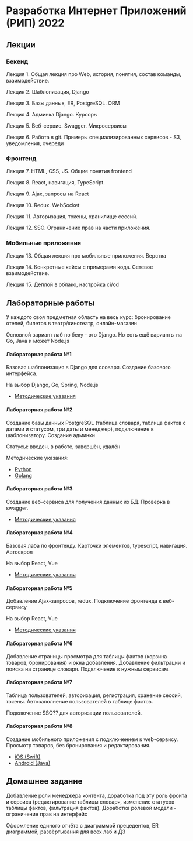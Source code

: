 # Разработка Интернет Приложений (РИП) 2022

## Лекции
### Бекенд
Лекция 1. Общая лекция про Web, история, понятия, состав команды, взаимодействие. 

Лекция 2. Шаблонизация, Django

Лекция 3. Базы данных, ER, PostgreSQL. ORM

Лекция 4. Админка Django. Курсоры

Лекция 5. Веб-сервис. Swagger. Микросервисы

Лекция 6. Работа в git. Примеры специализированных сервисов - S3, уведомления, очереди

### Фронтенд
Лекция 7. HTML, CSS, JS. Общие понятия frontend

Лекция 8. React, навигация, TypeScript. 

Лекция 9. Ajax, запросы на React

Лекция 10. Redux. WebSocket

Лекция 11. Авторизация, токены, хранилище сессий. 

Лекция 12. SSO. Ограничение прав на части приложения. 

### Мобильные приложения

Лекция 13. Общая лекция про мобильные приложения. Верстка

Лекция 14. Конкретные кейсы с примерами кода. Сетевое взаимодействие. 

Лекция 15. Деплой в облако, настройка ci/cd

## Лабораторные работы
У каждого своя предметная область на весь курс: бронирование отелей, билетов в театр/кинотеатр, онлайн-магазин

Основной вариант лаб по беку - это Django. Но есть ещё варианты на Go, Java и может Node.js

#### Лабораторная работа №1
Базовая шаблонизация в Django для словаря. Создание базового интерфейса. 

На выбор Django, Go, Spring, Node.js

* [Методические указания](https://github.com/iu5git/web-2022/blob/main/tutorials/lab1/lab1_tutorial.md)

#### Лабораторная работа №2
Создание базы данных PostgreSQL (таблица словаря, таблица фактов с датами и статусом, три даты и менеджер), подключение к шаблонизатору. Создание админки

Статусы: введен, в работе, завершён, удалён

Методические указания:
* [Python](https://github.com/iu5git/web-2022/blob/main/tutorials/lab2/python/lab2_tutorial.md)
* [Golang](https://github.com/iu5git/web-2022/blob/main/tutorials/lab2/golang/README.md)

#### Лабораторная работа №3
Создание веб-сервиса для получения данных из БД. Проверка в swagger. 

* [Методические указания](https://github.com/iu5git/web-2022/blob/main/tutorials/lab3/lab3_tutorial.md)

#### Лабораторная работа №4
Базовая лаба по фронтенду. Карточки элементов, typescript, навигация. Автоскрол

На выбор React, Vue

* [Методические указания](https://github.com/iu5git/web-2022/blob/main/tutorials/lab4/lab4_tutorial.md)

#### Лабораторная работа №5
Добавление Ajax-запросов, redux. Подключение фронтенда к веб-сервису

На выбор React, Vue

* [Методические указания](https://github.com/iu5git/web-2022/blob/main/tutorials/lab4/lab4_tutorial.md)

#### Лабораторная работа №6
Добавление страницы просмотра для таблицы фактов (корзина товаров, бронирования) и окна добавления. Добавление фильтрации и поиска на странице словаря. Подключение к нужным сервисам. 

#### Лабораторная работа №7
Таблица пользователей, авторизация, регистрация, хранение сессий, токены. Автозаполнение пользователей в таблице фактов. 

Подключение SSO?? для авторизации пользователей.

#### Лабораторная работа №8
Создание мобильного приложения с подключением к web-сервису. Просмотр 
товаров, без бронирования и редактирования. 

* [iOS (Swift)](https://github.com/iu5git/web-2022/blob/main/tutorials/android_tutorial/android_tutorial.md)
* [Android (Java)](https://github.com/iu5git/web-2022/blob/main/tutorials/ios_tutorial/ios_tutorial.md)

## Домашнее задание
Добавление роли менеджера контента, доработка под эту роль фронта и сервиса (редактирование таблицы словаря, изменение статусов таблицы фактов, фильтрация фактов). Доработка ролевой модели - ограничение прав на интерфейс

Оформление единого отчёта с диаграммой прецедентов, ER диаграммой, развёртывания для всех лаб и ДЗ

